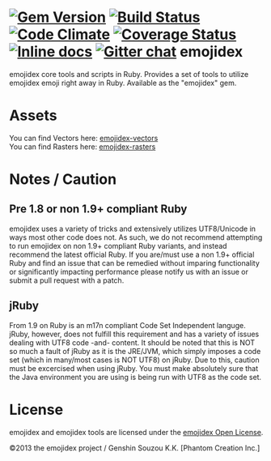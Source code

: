 [![Gem Version](https://badge.fury.io/rb/emojidex.png)](http://badge.fury.io/rb/emojidex)
[![Build Status](https://travis-ci.org/emojidex/emojidex.png)](https://travis-ci.org/emojidex/emojidex)
[![Code Climate](https://codeclimate.com/github/emojidex/emojidex.png)](https://codeclimate.com/github/emojidex/emojidex)
[![Coverage Status](https://coveralls.io/repos/emojidex/emojidex/badge.svg?service=github)](https://coveralls.io/github/emojidex/emojidex)
[![Inline docs](http://inch-ci.org/github/emojidex/emojidex.png?branch=master)](http://inch-ci.org/github/emojidex/emojidex)
[![Gitter chat](https://badges.gitter.im/emojidex/emojidex.png)](https://gitter.im/emojidex/emojidex)
emojidex
========
emojidex core tools and scripts in Ruby. Provides a set of tools to utilize emojidex emoji right away in Ruby. Available as the "emojidex" gem.

Assets
======
You can find Vectors here: [emojidex-vectors](https://github.com/emojidex/emojidex-vectors)  
You can find Rasters here: [emojidex-rasters](https://github.com/emojidex/emojidex-rasters)

Notes / Caution
===============

Pre 1.8 or non 1.9+ compliant Ruby
----------------------------------
emojidex uses a variety of tricks and extensively utilizes UTF8/Unicode in ways most other code does not. As such, we do not recommend attempting 
to run emojidex on non 1.9+ compliant Ruby variants, and instead recommend the latest official Ruby. If you are/must use a non 1.9+ official Ruby 
and find an issue that can be remedied without imparing functionality or significantly impacting performance please notify us with an issue or 
submit a pull request with a patch.

jRuby
-----
From 1.9 on Ruby is an m17n compliant Code Set Independent languge. jRuby, however, does not fulfill this requirement and has a variety of issues 
dealing with UTF8 code -and- content. It should be noted that this is NOT so much a fault of jRuby as it is the JRE/JVM, which simply imposes a 
code set (which in many/most cases is NOT UTF8) on jRuby. Due to this, caution must be excercised when using jRuby. You must make absolutely sure 
that the Java environment you are using is being run with UTF8 as the code set.

License
=======
emojidex and emojidex tools are licensed under the [emojidex Open License](https://www.emojidex.com/emojidex/emojidex_open_license).

©2013 the emojidex project / Genshin Souzou K.K. [Phantom Creation Inc.]
